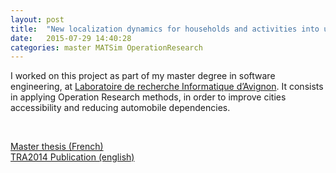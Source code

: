 ```yaml
---
layout: post
title:  "New localization dynamics for households and activities into urban area"
date:   2015-07-29 14:40:28
categories: master MATSim OperationResearch
---
```


I worked on this project as part of my master degree in software engineering,
at [Laboratoire de recherche Informatique d’Avignon](http://lia.univ-avignon.fr).
It consists in applying Operation Research methods, in order to improve cities
accessibility and reducing automobile dependencies.

<br/>

<span class="glyphicon glyphicon-file" aria-hidden="true"></span> [Master thesis (French)](/download/documents/master.thesis.pdf) <br/>
<span class="glyphicon glyphicon-file" aria-hidden="true"></span> [TRA2014 Publication (english)](http://tra2014.traconference.eu/papers/pdfs/TRA2014_Fpaper_20017.pdf)
